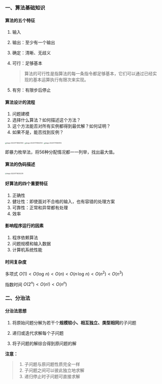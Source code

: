 ### 一、算法基础知识

#### 算法的五个特征

1. 输入

2. 输出：至少有一个输出

3. 确定：清晰、无歧义

4. 可行：足够基本

   > 算法的可行性是指算法的每一条指令都足够基本，它们可以通过已经实现的基本运算执行有限次来实现。

5. 有穷：有限步后停止



#### 算法设计的流程

1. 问题建模
2. 选择什么算法？如何描述这个方法？
3. 这个方法能否对所有实例都得到最优解？如何证明？
4. 如果不是，能否找到反例？

<img src="/Users/wyrm/Library/Application Support/typora-user-images/image-20220717180827893.png" alt="image-20220717180827893" style="zoom:30%;" />

<img src="/Users/wyrm/Library/Application Support/typora-user-images/image-20220717181642104.png" alt="image-20220717181642104" style="zoom:30%;" />

<img src="/Users/wyrm/Library/Application Support/typora-user-images/image-20220717181849155.png" alt="image-20220717181849155" style="zoom:30%;" />

即暴力枚举法，将56种分配情况都一一列举，找出最大值。



#### 算法的伪码描述

<img src="/Users/wyrm/Library/Application Support/typora-user-images/image-20220717182502219.png" alt="image-20220717182502219" style="zoom:30%;" />





#### 好算法的四个重要特征

1. 正确性
2. 健壮性：即使面对不合格的输入，也有容错的处理方案
3. 可靠性：正常和异常都有处理
4. 效率



#### 影响程序运行的因素

1. 程序依赖算法
2. 问题规模和输入数据
3. 计算机系统性能



#### 时间复杂度

多项式		$O(1)<O(\log\,n)<O(n)<O(n\,\log\,n)<O(n^2)<O(n^3)$

指数时间	$O(2^n)<O(n!)<O(n^n)$



### 二、分治法

#### 分治法思想

1. 将原始问题分解为若干个**规模较小、相互独立、类型相同**的子问题

2. 递归或迭代求解每个子问题
3. 将子问题的解综合得到原问题的解

**注意：**

> 1. 子问题与原问题性质完全一样
> 2. 子问题之间可以彼此独立地求解
> 3. 递归停止时子问题可直接求解







